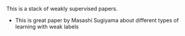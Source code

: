 This is a stack of weakly supervised papers.

* This is great paper by Masashi Sugiyama about different types of learning with weak labels
